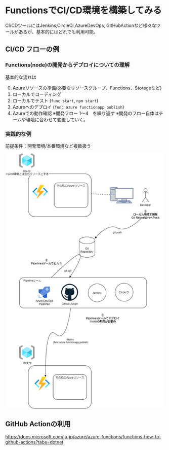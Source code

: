 # FunctionsでCI/CD環境を構築してみる

CI/CDツールにはJenkins,CircleCI,AzureDevOps, GitHubActionなど様々なツールがあるが、基本的にはどれでも利用可能。

## CI/CD フローの例

### Functions(node)の開発からデプロイについての理解
基本的な流れは

0. Azureリソースの準備(必要なリソースグループ、Functions、Storageなど)
1. ローカルでコーディング
2. ローカルでテスト (`func start`, `npm start`)
3. Azureへのデプロイ (`func azure functionapp publish`)
4. Azureでの動作確認
※開発フロー 1～4　を繰り返す
※開発のフロー自体はチームや環境に合わせて変更していく。

### 実践的な例

前提条件：開発環境/本番環境など複数扱う

![Functions+CICD](./Functions-CICD.png) 

## GitHub Actionの利用

https://docs.microsoft.com/ja-jp/azure/azure-functions/functions-how-to-github-actions?tabs=dotnet

